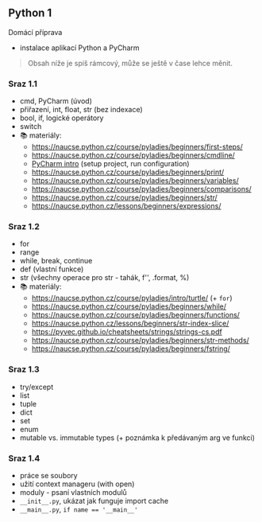 ## Python 1

Domácí příprava
- instalace aplikací Python a PyCharm

> Obsah níže je spíš rámcový, může se ještě v čase lehce měnit.

### Sraz 1.1
- cmd, PyCharm (úvod)
- přiřazení, int, float, str (bez indexace)
- bool, if, logické operátory
- switch
- 📚 materiály: 
  * https://naucse.python.cz/course/pyladies/beginners/first-steps/
  * https://naucse.python.cz/course/pyladies/beginners/cmdline/
  * [PyCharm intro](../topics/pycharm-intro/README.md) (setup project, run configuration)
  * https://naucse.python.cz/course/pyladies/beginners/print/
  * https://naucse.python.cz/course/pyladies/beginners/variables/
  * https://naucse.python.cz/course/pyladies/beginners/comparisons/
  * https://naucse.python.cz/course/pyladies/beginners/str/
  * https://naucse.python.cz/lessons/beginners/expressions/

### Sraz 1.2
- for
- range
- while, break, continue
- def (vlastní funkce)
- str (všechny operace pro str - tahák, f'', .format, %)
- 📚 materiály:
  * https://naucse.python.cz/course/pyladies/intro/turtle/ (+ `for`)
  * https://naucse.python.cz/course/pyladies/beginners/while/
  * https://naucse.python.cz/course/pyladies/beginners/functions/
  * https://naucse.python.cz/lessons/beginners/str-index-slice/
  * https://pyvec.github.io/cheatsheets/strings/strings-cs.pdf
  * https://naucse.python.cz/course/pyladies/beginners/str-methods/
  * https://naucse.python.cz/course/pyladies/beginners/fstring/

### Sraz 1.3
- try/except
- list
- tuple
- dict
- set
- enum
- mutable vs. immutable types (+ poznámka k předávaným arg ve funkci)

### Sraz 1.4
- práce se soubory
- užití context manageru (with open)
- moduly - psaní vlastních modulů
- `__init__.py`, ukázat jak funguje import cache
- `__main__.py`, `if name == '__main__'`

